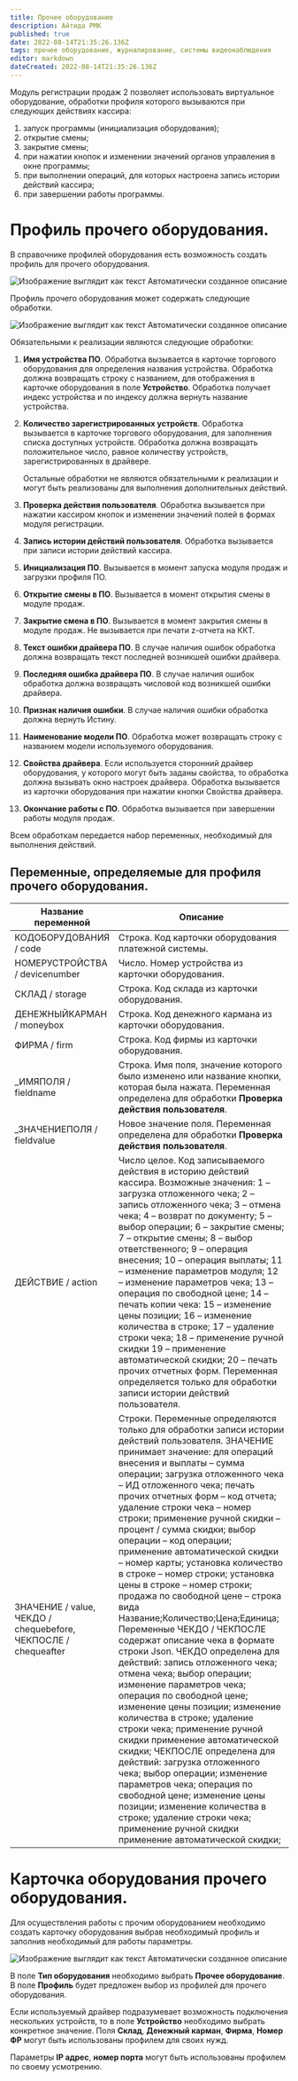 ```yaml
---
title: Прочее оборудование
description: Айтида РМК
published: true
date: 2022-08-14T21:35:26.136Z
tags: прочее оборудование, журналирование, системы видеонаблюдения
editor: markdown
dateCreated: 2022-08-14T21:35:26.136Z
---
```


Модуль регистрации продаж 2 позволяет использовать виртуальное оборудование, обработки профиля которого вызываются при следующих действиях кассира:

1.  запуск программы (инициализация оборудования);
2.  открытие смены;
3.  закрытие смены;
4.  при нажатии кнопок и изменении значений органов управления в окне программы;
5.  при выполнении операций, для которых настроена запись истории действий кассира;
6.  при завершении работы программы.

# Профиль прочего оборудования.

В справочнике профилей оборудования есть возможность создать профиль для прочего оборудования.

![Изображение выглядит как текст Автоматически созданное описание](/images/rmk/otherequipment/ab1740743cd94a9b0c4e6d725b01778a.png)

Профиль прочего оборудования может содержать следующие обработки.

![Изображение выглядит как текст Автоматически созданное описание](/images/rmk/otherequipment/7e4f74a3f05aa55ee00da82dadfcf9cb.png)

Обязательными к реализации являются следующие обработки:

1.  **Имя устройства ПО**. Обработка вызывается в карточке торгового оборудования для определения названия устройства. Обработка должна возвращать строку с названием, для отображения в карточке оборудования в поле **Устройство**. Обработка получает индекс устройства и по индексу должна вернуть название устройства.
2.  **Количество зарегистрированных устройств**. Обработка вызывается в карточке торгового оборудования, для заполнения списка доступных устройств. Обработка должна возвращать положительное число, равное количеству устройств, зарегистрированных в драйвере.

    Остальные обработки не являются обязательными к реализации и могут быть реализованы для выполнения дополнительных действий.

3.  **Проверка действия пользователя**. Обработка вызывается при нажатии кассиром кнопок и изменении значений полей в формах модуля регистрации.
4.  **Запись истории действий пользователя**. Обработка вызывается при записи истории действий кассира.
5.  **Инициализация ПО**. Вызывается в момент запуска модуля продаж и загрузки профиля ПО.
6.  **Открытие смены в ПО**. Вызывается в момент открытия смены в модуле продаж.
7.  **Закрытие смена в ПО**. Вызывается в момент закрытия смены в модуле продаж. Не вызывается при печати z-отчета на ККТ.
8.  **Текст ошибки драйвера ПО**. В случае наличия ошибок обработка должна возвращать текст последней возникшей ошибки драйвера.
9.  **Последняя ошибка драйвера ПО**. В случае наличия ошибок обработка должна возвращать числовой код возникшей ошибки драйвера.
10. **Признак наличия ошибки**. В случае наличия ошибки обработка должна вернуть Истину.
11. **Наименование модели ПО**. Обработка может возвращать строку с названием модели используемого оборудования.
12. **Свойства драйвера**. Если используется сторонний драйвер оборудования, у которого могут быть заданы свойства, то обработка должна вызывать окно настроек драйвера. Обработка вызывается из карточки оборудования при нажатии кнопки Свойства драйвера.
13. **Окончание работы с ПО**. Обработка вызывается при завершении работы модуля продаж.

Всем обработкам передается набор переменных, необходимый для выполнения действий.

## Переменные, определяемые для профиля прочего оборудования.

| **Название переменной**                                        | **Описание**                                                                                                                                                                                                                                                                                                                                                                                                                                                                                                                                                                                                                                                                                                                                                                                                                                                                                                                                                                                                                                                                                                                                                                                                                                           |
|----------------------------------------------------------------|--------------------------------------------------------------------------------------------------------------------------------------------------------------------------------------------------------------------------------------------------------------------------------------------------------------------------------------------------------------------------------------------------------------------------------------------------------------------------------------------------------------------------------------------------------------------------------------------------------------------------------------------------------------------------------------------------------------------------------------------------------------------------------------------------------------------------------------------------------------------------------------------------------------------------------------------------------------------------------------------------------------------------------------------------------------------------------------------------------------------------------------------------------------------------------------------------------------------------------------------------------|
| КОДОБОРУДОВАНИЯ / code                                         | Строка. Код карточки оборудования платежной системы.                                                                                                                                                                                                                                                                                                                                                                                                                                                                                                                                                                                                                                                                                                                                                                                                                                                                                                                                                                                                                                                                                                                                                                                                   |
| НОМЕРУСТРОЙСТВА / devicenumber                                 | Число. Номер устройства из карточки оборудования.                                                                                                                                                                                                                                                                                                                                                                                                                                                                                                                                                                                                                                                                                                                                                                                                                                                                                                                                                                                                                                                                                                                                                                                                      |
| СКЛАД / storage                                                | Строка. Код склада из карточки оборудования.                                                                                                                                                                                                                                                                                                                                                                                                                                                                                                                                                                                                                                                                                                                                                                                                                                                                                                                                                                                                                                                                                                                                                                                                           |
| ДЕНЕЖНЫЙКАРМАН / moneybox                                      | Строка. Код денежного кармана из карточки оборудования.                                                                                                                                                                                                                                                                                                                                                                                                                                                                                                                                                                                                                                                                                                                                                                                                                                                                                                                                                                                                                                                                                                                                                                                                |
| ФИРМА / firm                                                   | Строка. Код фирмы из карточки оборудования.                                                                                                                                                                                                                                                                                                                                                                                                                                                                                                                                                                                                                                                                                                                                                                                                                                                                                                                                                                                                                                                                                                                                                                                                            |
| \_ИМЯПОЛЯ / fieldname                                          | Строка. Имя поля, значение которого было изменено или название кнопки, которая была нажата. Переменная определена для обработки **Проверка действия пользователя**.                                                                                                                                                                                                                                                                                                                                                                                                                                                                                                                                                                                                                                                                                                                                                                                                                                                                                                                                                                                                                                                                                    |
| \_ЗНАЧЕНИЕПОЛЯ / fieldvalue                                    | Новое значение поля. Переменная определена для обработки **Проверка действия пользователя**.                                                                                                                                                                                                                                                                                                                                                                                                                                                                                                                                                                                                                                                                                                                                                                                                                                                                                                                                                                                                                                                                                                                                                           |
| ДЕЙСТВИЕ / action                                              | Число целое. Код записываемого действия в историю действий кассира. Возможные значения: 1 – загрузка отложенного чека; 2 – запись отложенного чека; 3 – отмена чека; 4 – возврат по документу; 5 – выбор операции; 6 – закрытие смены; 7 – открытие смены; 8 – выбор ответственного; 9 – операция внесения; 10 – операция выплаты; 11 – изменение параметров модуля; 12 – изменение параметров чека; 13 – операция по свободной цене; 14 – печать копии чека: 15 – изменение цены позиции; 16 – изменение количества в строке; 17 – удаление строки чека; 18 – применение ручной скидки 19 – применение автоматической скидки; 20 – печать прочих отчетных форм. Переменная определяется только для обработки записи истории действий пользователя.                                                                                                                                                                                                                                                                                                                                                                                                                                                                                                    |
| ЗНАЧЕНИЕ / value, ЧЕКДО / chequebefore, ЧЕКПОСЛЕ / chequeafter | Строки. Переменные определяются только для обработки записи истории действий пользователя. ЗНАЧЕНИЕ принимает значение: для операций внесения и выплаты – сумма операции; загрузка отложенного чека – ИД отложенного чека; печать прочих отчетных форм – код отчета; удаление строки чека – номер строки; применение ручной скидки – процент / сумма скидки; выбор операции – код операции; применение автоматической скидки – номер карты; установка количество в строке – номер строки; установка цены в строке – номер строки; продажа по свободной цене – строка вида Название;Количество;Цена;Единица; Переменные ЧЕКДО / ЧЕКПОСЛЕ содержат описание чека в формате строки Json.  ЧЕКДО определена для действий: запись отложенного чека; отмена чека; выбор операции; изменение параметров чека; операция по свободной цене; изменение цены позиции; изменение количества в строке; удаление строки чека; применение ручной скидки применение автоматической скидки; ЧЕКПОСЛЕ определена для действий: загрузка отложенного чека; выбор операции; изменение параметров чека; операция по свободной цене; изменение цены позиции; изменение количества в строке; удаление строки чека; применение ручной скидки применение автоматической скидки; |

# Карточка оборудования прочего оборудования.

Для осуществления работы с прочим оборудованием необходимо создать карточку оборудования выбрав необходимый профиль и заполнив необходимый для работы параметры.

![Изображение выглядит как текст Автоматически созданное описание](/images/rmk/otherequipment/4c3aa436b108e62612e3e83f744643be.png)

В поле **Тип оборудования** необходимо выбрать **Прочее оборудование**. В поле **Профиль** будет предложен выбор из профилей для прочего оборудования.

Если используемый драйвер подразумевает возможность подключения нескольких устройств, то в поле **Устройство** необходимо выбрать конкретное значение. Поля **Склад**, **Денежный карман**, **Фирма**, **Номер ФР** могут быть использованы профилем для своих нужд.

Параметры **IP адрес**, **номер порта** могут быть использованы профилем по своему усмотрению.
